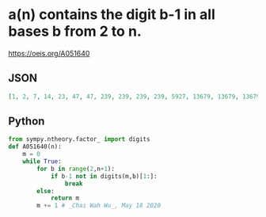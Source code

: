 # a\(n\) contains the digit b\-1 in all bases b from 2 to n\.
https://oeis.org/A051640
## JSON
```JSON
[1, 2, 7, 14, 23, 47, 47, 239, 239, 239, 239, 5927, 13679, 13679, 13679, 57119, 159119, 500399, 500399, 1627919, 2585519, 3694397, 7305479, 17067599, 41126399, 41126399, 41126399, 61483967, 586370399, 589188599, 1278033119, 1278033119, 1278033119, 1278033119, 1278033119]
```
## Python
```Python
from sympy.ntheory.factor_ import digits
def A051640(n):
    m = 0
    while True:
        for b in range(2,n+1):
            if b-1 not in digits(m,b)[1:]:
                break
        else:
            return m
        m += 1 # _Chai Wah Wu_, May 18 2020
```
